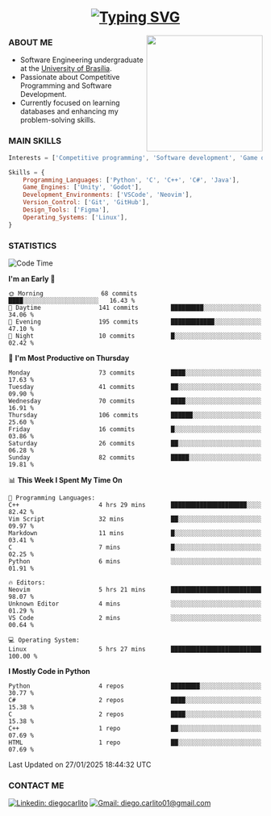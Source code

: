 <h1 align="center">
  <a href="https://git.io/typing-svg"><img src="https://readme-typing-svg.herokuapp.com?font=Special+Elite&size=35&duration=4000&pause=1000&color=20C20E&center=true&vCenter=true&width=500&height=70&lines=Hi%2C+I'm+Diego." alt="Typing SVG" /></a>
</h1>

<img align='right' src="https://media.giphy.com/media/VLzbEtlbwJUFljcRbf/giphy.gif?cid=790b7611db1hpcyxpht9vb2qapag4g251jevgml0ve3z438o&ep=v1_gifs_search&rid=giphy.gif&ct=g" width="230">

### ABOUT ME

- Software Engineering undergraduate at the [University of Brasília](http://www.unb.br).
- Passionate about Competitive Programming and Software Development.
- Currently focused on learning databases and enhancing my problem-solving skills.

### MAIN SKILLS

```javascript
Interests = ['Competitive programming', 'Software development', 'Game development', 'Artificial intelligence']

Skills = {
    Programming_Languages: ['Python', 'C', 'C++', 'C#', 'Java'],
    Game_Engines: ['Unity', 'Godot'],
    Development_Environments: ['VSCode', 'Neovim'],
    Version_Control: ['Git', 'GitHub'],
    Design_Tools: ['Figma'],
    Operating_Systems: ['Linux'],
}
```

### STATISTICS

<!--START_SECTION:waka-->
![Code Time](http://img.shields.io/badge/Code%20Time-40%20hrs%2048%20mins-blue)

**I'm an Early 🐤** 

```text
🌞 Morning                68 commits          ████░░░░░░░░░░░░░░░░░░░░░   16.43 % 
🌆 Daytime                141 commits         █████████░░░░░░░░░░░░░░░░   34.06 % 
🌃 Evening                195 commits         ████████████░░░░░░░░░░░░░   47.10 % 
🌙 Night                  10 commits          █░░░░░░░░░░░░░░░░░░░░░░░░   02.42 % 
```
📅 **I'm Most Productive on Thursday** 

```text
Monday                   73 commits          ████░░░░░░░░░░░░░░░░░░░░░   17.63 % 
Tuesday                  41 commits          ██░░░░░░░░░░░░░░░░░░░░░░░   09.90 % 
Wednesday                70 commits          ████░░░░░░░░░░░░░░░░░░░░░   16.91 % 
Thursday                 106 commits         ██████░░░░░░░░░░░░░░░░░░░   25.60 % 
Friday                   16 commits          █░░░░░░░░░░░░░░░░░░░░░░░░   03.86 % 
Saturday                 26 commits          ██░░░░░░░░░░░░░░░░░░░░░░░   06.28 % 
Sunday                   82 commits          █████░░░░░░░░░░░░░░░░░░░░   19.81 % 
```


📊 **This Week I Spent My Time On** 

```text
💬 Programming Languages: 
C++                      4 hrs 29 mins       █████████████████████░░░░   82.42 % 
Vim Script               32 mins             ██░░░░░░░░░░░░░░░░░░░░░░░   09.97 % 
Markdown                 11 mins             █░░░░░░░░░░░░░░░░░░░░░░░░   03.41 % 
C                        7 mins              █░░░░░░░░░░░░░░░░░░░░░░░░   02.25 % 
Python                   6 mins              ░░░░░░░░░░░░░░░░░░░░░░░░░   01.91 % 

🔥 Editors: 
Neovim                   5 hrs 21 mins       █████████████████████████   98.07 % 
Unknown Editor           4 mins              ░░░░░░░░░░░░░░░░░░░░░░░░░   01.29 % 
VS Code                  2 mins              ░░░░░░░░░░░░░░░░░░░░░░░░░   00.64 % 

💻 Operating System: 
Linux                    5 hrs 27 mins       █████████████████████████   100.00 % 
```

**I Mostly Code in Python** 

```text
Python                   4 repos             ████████░░░░░░░░░░░░░░░░░   30.77 % 
C#                       2 repos             ████░░░░░░░░░░░░░░░░░░░░░   15.38 % 
C                        2 repos             ████░░░░░░░░░░░░░░░░░░░░░   15.38 % 
C++                      1 repo              ██░░░░░░░░░░░░░░░░░░░░░░░   07.69 % 
HTML                     1 repo              ██░░░░░░░░░░░░░░░░░░░░░░░   07.69 % 
```




 Last Updated on 27/01/2025 18:44:32 UTC
<!--END_SECTION:waka-->
### CONTACT ME

[![Linkedin: diegocarlito](https://img.shields.io/badge/-diegocarlito-blue?style=flat-square&logo=Linkedin&logoColor=white&link=https://www.linkedin.com/in/diegocarlito/)](https://www.linkedin.com/in/diegocarlito/)
[![Gmail: diego.carlito01@gmail.com](https://img.shields.io/badge/-diego.carlito01@gmail.com-c14438?style=flat-square&logo=Gmail&logoColor=white&link=mailto:diego.carlito01@gmail.com)](mailto:diego.carlito01@gmail.com)
